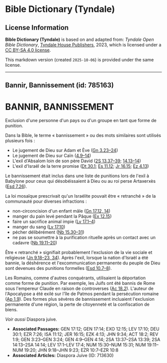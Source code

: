 # Bible Dictionary (Tyndale)

## License Information

**Bible Dictionary (Tyndale)** is based on and adapted from: _Tyndale Open Bible Dictionary_, [Tyndale House Publishers](https://tyndaleopenresources.com/), 2023, which is licensed under a [CC BY-SA 4.0 license](https://creativecommons.org/licenses/by-sa/4.0/legalcode.en).

This markdown version (created `2025-10-06`) is provided under the same license.



--------------------------------

## Bannir, Bannissement (id: 785163)

BANNIR, BANNISSEMENT
====================

Exclusion d'une personne d'un pays ou d'un groupe en tant que forme de punition.

Dans la Bible, le terme « bannissement » ou des mots similaires sont utilisés plusieurs fois :

* Le jugement de Dieu sur Adam et Ève ([Gn 3\.23–24](https://ref.ly/Gen3:23-Gen3:24))
* Le jugement de Dieu sur Caïn ([4\.9–14](https://ref.ly/Gen4:9-Gen4:14))
* L'exil d'Absalom loin de son père David ([2S 13\.37–39](https://ref.ly/2Sam13:37-2Sam13:39); [14\.13–14](https://ref.ly/2Sam14:13-2Sam14:14))
* L'exil d'Israël de la terre promise ([Dt 30\.1](https://ref.ly/Deut30:1); [Es 11\.12](https://ref.ly/Isa11:12); [Jr 16\.15](https://ref.ly/Jer16:15); [Ez 4\.13](https://ref.ly/Ezek4:13))

Le bannissement était inclus dans une liste de punitions lors de l'exil à Babylone pour ceux qui désobéissaient à Dieu ou au roi perse Artaxerxès ([Esd 7\.26](https://ref.ly/Ezra7:26)).

La loi mosaïque prescrivait qu'un Israélite pouvait être « retranché » de la communauté pour diverses infractions :

* non\-circoncision d'un enfant mâle ([Gn 17\.12, 14](https://ref.ly/Gen17:12,Gen17:14))
* manger du pain levé pendant la Pâque ([Ex 12\.15](https://ref.ly/Exod12:15))
* faire un sacrifice animal impie ([Lv 17\.1–4](https://ref.ly/Lev17:1-Lev17:4))
* manger du sang ([Lv 17\.10](https://ref.ly/Lev17:10))
* pécher délibérément ([Nb 15\.30–31](https://ref.ly/Num15:30-Num15:31))
* ne pas se soumettre à la purification rituelle après un contact avec un cadavre ([Nb 19\.11–20](https://ref.ly/Num19:11-Num19:20))

Être « retranché » signifiait probablement l'exclusion de la vie sociale et religieuse ([Jn 9\.18](https://ref.ly/John9:18-John9:23,John9:34)[–](https://ref.ly/John9:18-John9:23)[23, 34](https://ref.ly/John9:18-John9:23,John9:34)). Après l'exil, lorsque la nation d'Israël a été bannie, la déshérence et l'excommunication permanente du peuple de Dieu sont devenues des punitions formelles ([Esd 10\.7–8](https://ref.ly/Ezra10:7-Ezra10:8)).

Les Romains, comme d'autres conquérants, utilisaient la déportation comme forme de punition. Par exemple, les Juifs ont été bannis de Rome sous l'empereur Claude en raison de controverses ([Ac 18\.2](https://ref.ly/Acts18:2)). L'auteur de l'Apocalypse a été exilé sur l'île de Patmos pendant la persécution romaine ([Ap 1\.9](https://ref.ly/Rev1:9)). Des formes plus sévères de bannissement incluaient l'exclusion permanente d'une région, la perte de citoyenneté et la confiscation de biens.

*Voir aussi* Diaspora juive.

* **Associated Passages:** GEN 17:12; GEN 17:14; EXO 12:15; LEV 17:10; DEU 30:1; EZR 7:26; ISA 11:12; JER 16:15; EZK 4:13; JHN 9:34; ACT 18:2; REV 1:9; GEN 3:23–GEN 3:24; GEN 4:9–GEN 4:14; 2SA 13:37–2SA 13:39; 2SA 14:13–2SA 14:14; LEV 17:1–LEV 17:4; NUM 15:30–NUM 15:31; NUM 19:11–NUM 19:20; JHN 9:18–JHN 9:23; EZR 10:7–EZR 10:8
* **Associated Articles:** Diaspora Juive (ID: 713630)

